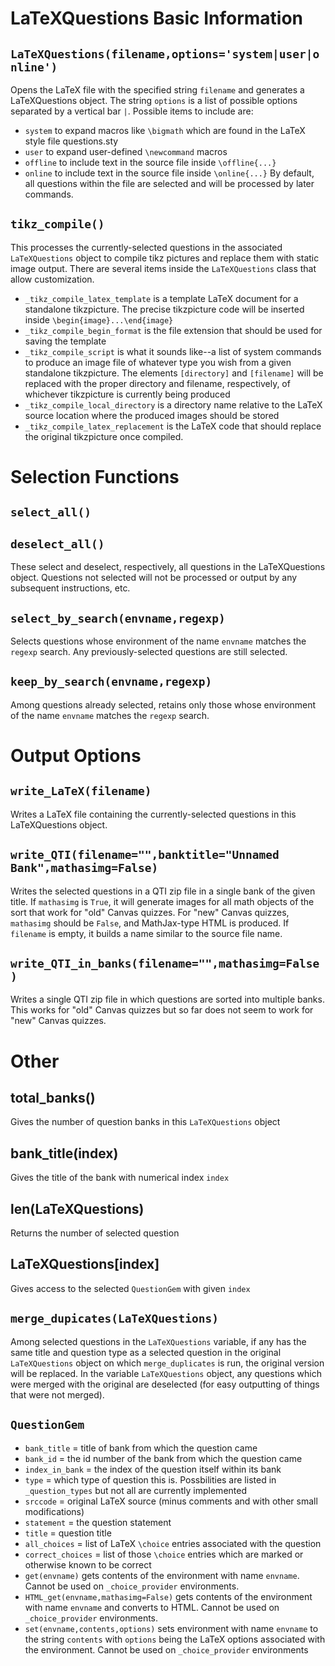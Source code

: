 # LaTeXQuestions Basic Information


## `LaTeXQuestions(filename,options='system|user|online')`
Opens the LaTeX file with the specified string `filename` and generates a LaTeXQuestions object. The string `options` is a list of possible options separated by a vertical bar `|`. Possible items to include are:
- `system` to expand macros like `\bigmath` which are found in the LaTeX style file questions.sty
- `user` to expand user-defined `\newcommand` macros
- `offline` to include text in the source file inside `\offline{...}`
- `online` to include text in the source file inside `\online{...}`
By default, all questions within the file are selected and will be processed by later commands.

## `tikz_compile()`
This processes the currently-selected questions in the associated `LaTeXQuestions` object to compile tikz pictures and replace them with static image output. There are several items inside the `LaTeXQuestions` class that allow customization.
- `_tikz_compile_latex_template` is a template LaTeX document for a standalone tikzpicture. The precise tikzpicture code will be inserted inside `\begin{image}...\end{image}`
- `_tikz_compile_begin_format` is the file extension that should be used for saving the template
- `_tikz_compile_script` is what it sounds like--a list of system commands to produce an image file of whatever type you wish from a given standalone tikzpicture. The elements `[directory]` and `[filename]` will be replaced with the proper directory and filename, respectively, of whichever tikzpicture is currently being produced
- `_tikz_compile_local_directory` is a directory name relative to the LaTeX source location where the produced images should be stored
- `_tikz_compile_latex_replacement` is the LaTeX code that should replace the original tikzpicture once compiled.


# Selection Functions

## `select_all()`
## `deselect_all()`
These select and deselect, respectively, all questions in the LaTeXQuestions object. Questions not selected will not be processed or output by any subsequent instructions, etc.

## `select_by_search(envname,regexp)`
Selects questions whose environment of the name `envname` matches the `regexp` search. Any previously-selected questions are still selected.

## `keep_by_search(envname,regexp)`
Among questions already selected, retains only those whose environment of the name `envname` matches the `regexp` search.

# Output Options

## `write_LaTeX(filename)`
Writes a LaTeX file containing the currently-selected questions in this LaTeXQuestions object.
## `write_QTI(filename="",banktitle="Unnamed Bank",mathasimg=False)`
Writes the selected questions in a QTI zip file in a single bank of the given title. If `mathasimg` is `True`, it will generate images for all math objects of the sort that work for "old" Canvas quizzes. For "new" Canvas quizzes, `mathasimg` should be `False`, and MathJax-type HTML is produced. If `filename` is empty, it builds a name similar to the source file name.
## `write_QTI_in_banks(filename="",mathasimg=False)`
Writes a single QTI zip file in which questions are sorted into multiple banks. This works for "old" Canvas quizzes but so far
does not seem to work for "new" Canvas quizzes.

# Other

## total_banks()
Gives the number of question banks in this `LaTeXQuestions` object
## bank_title(index)
Gives the title of the bank with numerical index `index`
## len(LaTeXQuestions)
Returns the number of selected question
## LaTeXQuestions[index]
Gives access to the selected `QuestionGem` with given `index`

## `merge_dupicates(LaTeXQuestions)`
Among selected questions in the `LaTeXQuestions` variable, if any has the same title and question type as a selected question in the original `LaTeXQuestions` object on which `merge_duplicates` is run, the original version will be replaced. In the variable `LaTeXQuestions` object, any questions which were merged with the original are deselected (for easy outputting of things that were not merged).


## `QuestionGem`
- `bank_title` = title of bank from which the question came
- `bank_id` = the id number of the bank from which the question came
- `index_in_bank` = the index of the question itself within its bank
- `type` = which type of question this is. Possbilities are listed in `_question_types` but not all are currently implemented
- `srccode` = original LaTeX source (minus comments and with other small modifications)
- `statement` = the question statement
- `title` = question title
- `all_choices` = list of LaTeX `\choice` entries associated with the question
- `correct_choices` = list of those `\choice` entries which are marked or otherwise known to be correct
- `get(envname)` gets contents of the environment with name `envname`. Cannot be used on `_choice_provider` environments.
- `HTML_get(envname,mathasimg=False)` gets contents of the environment with name `envname` and converts to HTML. Cannot be used on `_choice_provider` environments.
- `set(envname,contents,options)` sets environment with name `envname` to the string `contents` with `options` being the LaTeX options associated with the environment. Cannot be used on `_choice_provider` environments


